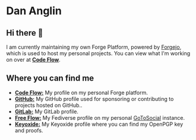 # Dan Anglin

## Hi there 👋

I am currently maintaining my own Forge Platform, powered by [Forgejo](https://forgejo.org/), which is used to host my personal projects.
You can view what I'm working on over at [**Code Flow**](https://codeflow.dananglin.me.uk/explore/repos).

## Where you can find me

- [**Code Flow:**](https://codeflow.dananglin.me.uk/dananglin) My profile on my personal Forge platform.
- [**GitHub:**](https://github.com/dananglin) My GitHub profile used for sponsoring or contributing to projects hosted on GitHub..
- [**GitLab:**](https://gitlab.com/dananglin) My GitLab profile.
- [**Free Flow:**](https://freeflow.dananglin.me.uk/@dan) My Fediverse profile on my personal [GoToSocial](https://docs.gotosocial.org/en/latest/) instance.
- [**Keyoxide:**](https://keyoxide.org/3A8B819A5E8795D75FDFF360B135D610070D4526) My Keyoxide profile where you can find my OpenPGP key and proofs. 
